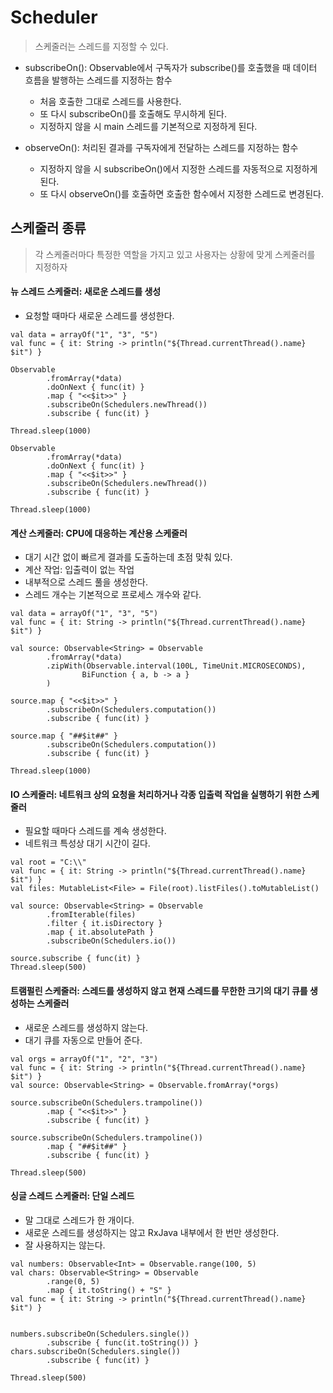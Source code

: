 # Scheduler
> 스케줄러는 스레드를 지정할 수 있다.
* subscribeOn(): Observable에서 구독자가 subscribe()를 호출했을 때 데이터 흐름을 발행하는 스레드를 지정하는 함수
  - 처음 호출한 그대로 스레드를 사용한다.
  - 또 다시 subscribeOn()를 호출해도 무시하게 된다.
  - 지정하지 않을 시 main 스레드를 기본적으로 지정하게 된다.

* observeOn(): 처리된 결과를 구독자에게 전달하는 스레드를 지정하는 함수
  - 지정하지 않을 시 subscribeOn()에서 지정한 스레드를 자동적으로 지정하게 된다.
  - 또 다시 observeOn()를 호출하면 호출한 함수에서 지정한 스레드로 변경된다.

## 스케줄러 종류
> 각 스케줄러마다 특정한 역할을 가지고 있고 사용자는 상황에 맞게 스케줄러를 지정하자

#### 뉴 스레드 스케줄러: 새로운 스레드를 생성
- 요청할 때마다 새로운 스레드를 생성한다.
```
val data = arrayOf("1", "3", "5")
val func = { it: String -> println("${Thread.currentThread().name}  $it") }

Observable
        .fromArray(*data)
        .doOnNext { func(it) }
        .map { "<<$it>>" }
        .subscribeOn(Schedulers.newThread())
        .subscribe { func(it) }

Thread.sleep(1000)

Observable
        .fromArray(*data)
        .doOnNext { func(it) }
        .map { "<<$it>>" }
        .subscribeOn(Schedulers.newThread())
        .subscribe { func(it) }

Thread.sleep(1000)
```

#### 계산 스케줄러: CPU에 대응하는 계산용 스케줄러
- 대기 시간 없이 빠르게 결과를 도출하는데 초점 맞춰 있다.
- 계산 작업: 입출력이 없는 작업
- 내부적으로 스레드 풀을 생성한다.
- 스레드 개수는 기본적으로 프로세스 개수와 같다.
```
val data = arrayOf("1", "3", "5")
val func = { it: String -> println("${Thread.currentThread().name}  $it") }

val source: Observable<String> = Observable
        .fromArray(*data)
        .zipWith(Observable.interval(100L, TimeUnit.MICROSECONDS),
                BiFunction { a, b -> a }
        )

source.map { "<<$it>>" }
        .subscribeOn(Schedulers.computation())
        .subscribe { func(it) }

source.map { "##$it##" }
        .subscribeOn(Schedulers.computation())
        .subscribe { func(it) }

Thread.sleep(1000)
```

#### IO 스케줄러: 네트워크 상의 요청을 처리하거나 각종 입출력 작업을 실행하기 위한 스케줄러
- 필요할 때마다 스레드를 계속 생성한다.
- 네트워크 특성상 대기 시간이 길다.
```
val root = "C:\\"
val func = { it: String -> println("${Thread.currentThread().name}  $it") }
val files: MutableList<File> = File(root).listFiles().toMutableList()

val source: Observable<String> = Observable
        .fromIterable(files)
        .filter { it.isDirectory }
        .map { it.absolutePath }
        .subscribeOn(Schedulers.io())

source.subscribe { func(it) }
Thread.sleep(500)
```

#### 트램펄린 스케줄러: 스레드를 생성하지 않고 현재 스레드를 무한한 크기의 대기 큐를 생성하는 스케줄러
- 새로운 스레드를 생성하지 않는다.
- 대기 큐를 자동으로 만들어 준다.
```
val orgs = arrayOf("1", "2", "3")
val func = { it: String -> println("${Thread.currentThread().name}  $it") }
val source: Observable<String> = Observable.fromArray(*orgs)

source.subscribeOn(Schedulers.trampoline())
        .map { "<<$it>>" }
        .subscribe { func(it) }

source.subscribeOn(Schedulers.trampoline())
        .map { "##$it##" }
        .subscribe { func(it) }

Thread.sleep(500)
```

#### 싱글 스레드 스케줄러: 단일 스레드
- 말 그대로 스레드가 한 개이다.
- 새로운 스레드를 생성하지는 않고 RxJava 내부에서 한 번만 생성한다.
- 잘 사용하지는 않는다.
```
val numbers: Observable<Int> = Observable.range(100, 5)
val chars: Observable<String> = Observable
        .range(0, 5)
        .map { it.toString() + "S" }
val func = { it: String -> println("${Thread.currentThread().name}  $it") }


numbers.subscribeOn(Schedulers.single())
        .subscribe { func(it.toString()) }
chars.subscribeOn(Schedulers.single())
        .subscribe { func(it) }

Thread.sleep(500)
```